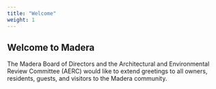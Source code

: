 ```yaml
---
title: "Welcome"
weight: 1
---
```


## Welcome to Madera

The Madera Board of Directors and the Architectural and Environmental Review Committee (AERC) would like to extend greetings to all owners, residents, guests, and visitors to the Madera community.
